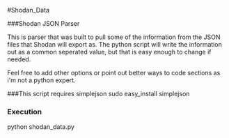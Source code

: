 #Shodan_Data

###Shodan JSON Parser

This is parser that was built to pull some of the information from the JSON files that Shodan will export as.
The python script will write the information out as a common seperated value, but that is easy enough to change if needed. 

Feel free to add other options or point out better ways to code sections as i'm not a python expert. 

###This script requires simplejson
sudo easy_install simplejson

### Execution
python shodan_data.py <flags> <file> 
